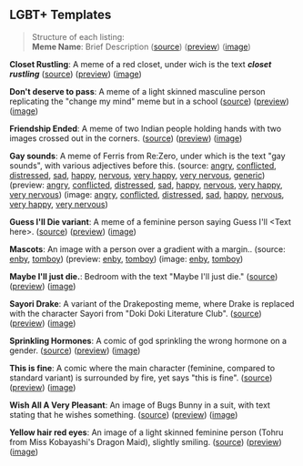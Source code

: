 ## LGBT+ Templates

> Structure of each listing:  
> **Meme Name**: Brief Description
 ([source]())
 ([preview]())
 ([image]())

**Closet Rustling**: A meme of a red closet, under wich is the text ***closet rustling***
 ([source](https://raw.githubusercontent.com/MurdoMaclachlan/ToR-Repost-Collection/master/lgbtplus/closet-rustling/closet-rustling.md)) 
 ([preview](closet-rustling/closet-rustling.md)) 
 ([image](closet-rustling/closet-rustling.jpg))

**Don't deserve to pass**: A meme of a light skinned masculine person replicating the "change my mind" meme but in a school
 ([source](https://raw.githubusercontent.com/MurdoMaclachlan/ToR-Repost-Collection/master/lgbtplus/dont-deserve-to-pass/dont-deserve-to-pass.md)) 
 ([preview](dont-deserve-to-pass/dont-deserve-to-pass.md)) 
 ([image](dont-deserve-to-pass/dont-deserve-to-pass.png))

**Friendship Ended**: A meme of two Indian people holding hands with two images crossed out in the corners.
 ([source](https://raw.githubusercontent.com/MurdoMaclachlan/ToR-Repost-Collection/master/lgbtplus/friendship-ended/friendship-ended.md)) 
 ([preview](friendship-ended/friendship-ended.md)) 
 ([image](friendship-ended/friendship-ended.png))

**Gay sounds**: A meme of Ferris from Re:Zero, under which is the text "gay sounds", with various adjectives before this.
 (source:
  [angry](https://raw.githubusercontent.com/MurdoMaclachlan/ToR-Repost-Collection/master/lgbtplus/gay-sounds/angry.md),
  [conflicted](https://raw.githubusercontent.com/MurdoMaclachlan/ToR-Repost-Collection/master/lgbtplus/gay-sounds/conflicted.md),
  [distressed](https://raw.githubusercontent.com/MurdoMaclachlan/ToR-Repost-Collection/master/lgbtplus/gay-sounds/distressed.md),
  [sad](https://raw.githubusercontent.com/MurdoMaclachlan/ToR-Repost-Collection/master/lgbtplus/gay-sounds/sad.md),
  [happy](https://raw.githubusercontent.com/MurdoMaclachlan/ToR-Repost-Collection/master/lgbtplus/gay-sounds/happy.md),
  [nervous](https://raw.githubusercontent.com/MurdoMaclachlan/ToR-Repost-Collection/master/lgbtplus/gay-sounds/nervous.md),
  [very happy](https://raw.githubusercontent.com/MurdoMaclachlan/ToR-Repost-Collection/master/lgbtplus/gay-sounds/very-happy.md),
  [very nervous](https://raw.githubusercontent.com/MurdoMaclachlan/ToR-Repost-Collection/master/lgbtplus/gay-sounds/very-nervous.md),
  [generic](https://raw.githubusercontent.com/MurdoMaclachlan/ToR-Repost-Collection/master/lgbtplus/gay-sounds/generic.md)) 
 (preview: 
  [angry](gay-sounds/angry.md),
  [conflicted](gay-sounds/conflicted.md),
  [distressed](gay-sounds/distressed.md),
  [sad](gay-sounds/sad.md),
  [happy](gay-sounds/happy.md),
  [nervous](gay-sounds/nervous.md),
  [very happy](gay-sounds/very-happy.jpg),
  [very nervous](gay-sounds/very-nervous.jpg))
 (image:
  [angry](gay-sounds/angry.jpg),
  [conflicted](gay-sounds/conflicted.jpg),
  [distressed](gay-sounds/distressed.jpg),
  [sad](gay-sounds/sad.jpg),
  [happy](gay-sounds/happy.png),
  [nervous](gay-sounds/nervous.jpg),
  [very happy](gay-sounds/very-happy.jpg),
  [very nervous](gay-sounds/very-nervous.jpg))

**Guess I'll Die variant**:  A meme of a feminine person saying Guess I'll <Text here\>.
 ([source](https://raw.githubusercontent.com/MurdoMaclachlan/ToR-Repost-Collection/master/lgbtplus/guess-ill/guess-ill.md)) 
 ([preview](guess-ill/guess-ill.md)) 
 ([image](guess-ill/guess-ill.jpg))

**Mascots**: An image with a person over a gradient with a margin..
 (source:
  [enby](https://raw.githubusercontent.com/MurdoMaclachlan/ToR-Repost-Collection/master/lgbtplus/mascots/enby.md),
  [tomboy](https://raw.githubusercontent.com/MurdoMaclachlan/ToR-Repost-Collection/master/lgbtplus/mascots/tomboy.md))
 (preview:
  [enby](mascots/enby.md),
  [tomboy](mascots/tomboy.md)) 
 (image:
  [enby](mascots/enby.png),
  [tomboy](mascots/tomboy.jpg))

**Maybe I'll just die.**: Bedroom with the text "Maybe I'll just die."
 ([source](https://raw.githubusercontent.com/MurdoMaclachlan/ToR-Repost-Collection/master/lgbtplus/maybe-just-die/maybe-just-die.md)) 
 ([preview](maybe-just-die/maybe-just-die.md)) 
 ([image](maybe-just-die/maybe-just-die.jpg))

**Sayori Drake**: A variant of the Drakeposting meme, where Drake is replaced with the character Sayori from "Doki Doki Literature Club".
 ([source](https://raw.githubusercontent.com/MurdoMaclachlan/ToR-Repost-Collection/master/lgbtplus/sayori-drake/sayori-drake.md))
 ([preview](sayori-drake/sayori-drake.md))
 ([image](sayori-drake/sayori-drake.png))

**Sprinkling Hormones**: A comic of god sprinkling the wrong hormone on a gender.
 ([source](https://raw.githubusercontent.com/MurdoMaclachlan/ToR-Repost-Collection/master/lgbtplus/sprinkling-hormones/sprinkling-hormones.md)) 
 ([preview](sprinkling-hormones/sprinkling-hormones.md)) 
 ([image](sprinkling-hormones/sprinkling-hormones.jpg))

**This is fine**: A comic where the main character (feminine, compared to standard variant) is surrounded by fire, yet says "this is fine".
 ([source](https://raw.githubusercontent.com/MurdoMaclachlan/ToR-Repost-Collection/master/lgbtplus/this-is-fine/this-is-fine.md)) 
 ([preview](this-is-fine/this-is-fine.md)) 
 ([image](this-is-fine/this-is-fine.jpg))

**Wish All A Very Pleasant**: An image of Bugs Bunny in a suit, with text stating that he wishes something.
 ([source](https://raw.githubusercontent.com/MurdoMaclachlan/ToR-Repost-Collection/master/lgbtplus/wish-all-a-very-pleasant/wish-all-a-very-pleasant.md))
 ([preview](wish-all-a-very-pleasant/wish-all-a-very-pleasant.md))
 ([image](wish-all-a-very-pleasant/wish-all-a-very-pleasant.png))

**Yellow hair red eyes**: An image of a light skinned feminine person (Tohru from Miss Kobayashi's Dragon Maid), slightly smiling.
 ([source](https://raw.githubusercontent.com/MurdoMaclachlan/ToR-Repost-Collection/master/lgbtplus/yellow-hair-red-eyes/yellow-hair-red-eyes.md)) 
 ([preview](yellow-hair-red-eyes/yellow-hair-red-eyes.md)) 
 ([image](yellow-hair-red-eyes/yellow-hair-red-eyes.png))
